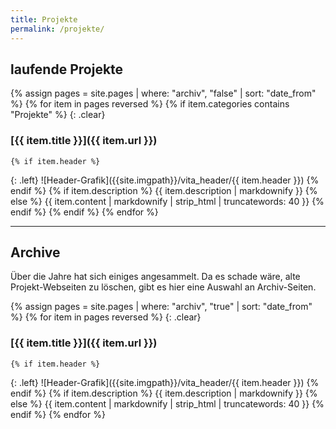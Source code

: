 ```yaml
---
title: Projekte
permalink: /projekte/
---
```


## laufende Projekte

{% assign pages = site.pages | where: "archiv", "false" | sort: "date_from" %}
{% for item in pages reversed %}
	{% if item.categories contains "Projekte" %}
{: .clear}
### [{{ item.title }}]({{ item.url }})
	{% if item.header %}
{: .left}
![Header-Grafik]({{site.imgpath}}/vita_header/{{ item.header }})
	{% endif %}
		{% if item.description %}
{{ item.description | markdownify }}
		{% else %}
{{ item.content | markdownify | strip_html | truncatewords: 40 }}
		{% endif %}
	{% endif %}
{% endfor %}

-----------------------

## Archive

Über die Jahre hat sich einiges angesammelt. Da es schade wäre, alte Projekt-Webseiten zu löschen, gibt es hier eine Auswahl an Archiv-Seiten.

{% assign pages = site.pages | where: "archiv", "true" | sort: "date_from" %}
{% for item in pages reversed %}
{: .clear}
### [{{ item.title }}]({{ item.url }})
	{% if item.header %}
{: .left}
![Header-Grafik]({{site.imgpath}}/vita_header/{{ item.header }})
	{% endif %}
	{% if item.description %}
{{ item.description | markdownify }}
	{% else %}
{{ item.content | markdownify | strip_html | truncatewords: 40 }}
	{% endif %}
{% endfor %}
